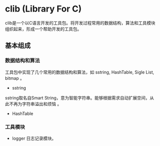 # clib (Library For C) 
clib是一个以C语言开发的工具包。将开发过程常用的数据结构，算法和工具模块组织起来，形成一个帮助开发的工具包。

## 基本组成

### 数据结构和算法
工具包中实现了几个常用的数据结构和算法，如 sstring, HashTable, Sigle List, bitmap 。
* sstring

sstring取名自Smart String，意为智能字符串。能够根据需求自动扩展空间，从此不再为字符串溢出和烦恼 。

* HashTable



### 工具模块

* logger
日志记录模块。
